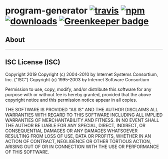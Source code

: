 # program-generator [![travis][travis-image]][travis-url] [![npm][npm-image]][npm-url] [![downloads][downloads-image]][downloads-url] [![Greenkeeper badge](https://badges.greenkeeper.io/IFTT/program-generator.svg)](https://greenkeeper.io/)

[travis-image]: https://travis-ci.org/IFTT/program-generator.svg?branch=master
[travis-url]: https://travis-ci.org/IFTT/program-generator
[npm-image]: https://img.shields.io/npm/v/@iftt/program-generator.svg
[npm-url]: https://npmjs.org/package/@iftt/program-generator
[downloads-image]: https://img.shields.io/npm/dm/@iftt/program-generator.svg
[downloads-url]: https://npmjs.org/package/@iftt/program-generator

## About



---

## ISC License (ISC)

Copyright 2019 <IFTT>
Copyright (c) 2004-2010 by Internet Systems Consortium, Inc. ("ISC")
Copyright (c) 1995-2003 by Internet Software Consortium


Permission to use, copy, modify, and/or distribute this software for any purpose with or without fee is hereby granted, provided that the above copyright notice and this permission notice appear in all copies.

THE SOFTWARE IS PROVIDED "AS IS" AND THE AUTHOR DISCLAIMS ALL WARRANTIES WITH REGARD TO THIS SOFTWARE INCLUDING ALL IMPLIED WARRANTIES OF MERCHANTABILITY AND FITNESS. IN NO EVENT SHALL THE AUTHOR BE LIABLE FOR ANY SPECIAL, DIRECT, INDIRECT, OR CONSEQUENTIAL DAMAGES OR ANY DAMAGES WHATSOEVER RESULTING FROM LOSS OF USE, DATA OR PROFITS, WHETHER IN AN ACTION OF CONTRACT, NEGLIGENCE OR OTHER TORTIOUS ACTION, ARISING OUT OF OR IN CONNECTION WITH THE USE OR PERFORMANCE OF THIS SOFTWARE.

